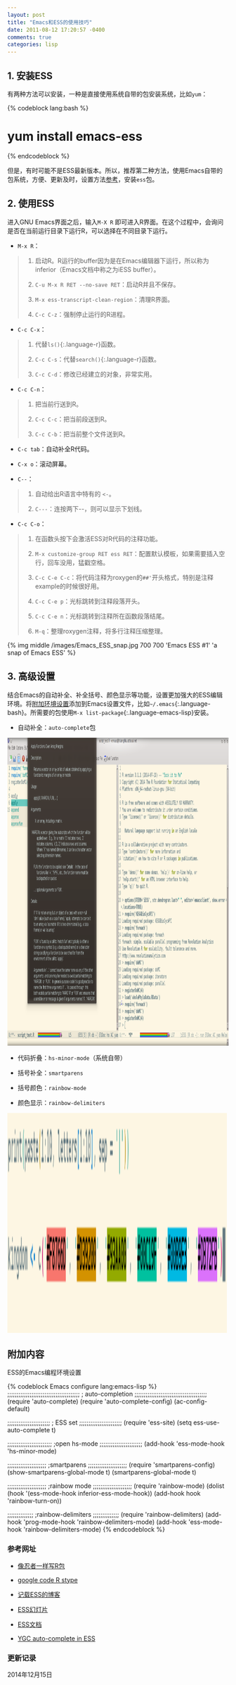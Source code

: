 ```yaml
---
layout: post
title: "Emacs和ESS的使用技巧"
date: 2011-08-12 17:20:57 -0400
comments: true
categories: lisp
---
```


## 1. 安装ESS ##

有两种方法可以安装，一种是直接使用系统自带的包安装系统，比如`yum`：

{% codeblock lang:bash %}
# yum install emacs-ess
{% endcodeblock %}

但是，有时可能不是ESS最新版本。所以，推荐第二种方法，使用Emacs自带的包系统，方便、更新及时，设置方法[参考](http://yulongniu.bionutshell.org/blog/2012/06/24/emacs-extend-skills/)，安装`ess`包。


## 2. 使用ESS ##

进入GNU Emacs界面之后，输入`M-X R` 即可进入R界面。在这个过程中，会询问是否在当前运行目录下运行R，可以选择在不同目录下运行。


* `M-x R`：

> 1. 启动R。R运行的buffer因为是在Emacs编辑器下运行，所以称为inferior（Emacs文档中称之为iESS buffer）。
> 
> 2. `C-u M-x R RET --no-save RET`：启动R并且不保存。
> 
> 3. `M-x ess-transcript-clean-region`：清理R界面。
> 
> 4. `C-c C-z`：强制停止运行的R进程。

<!--more-->

* `C-c C-x`：

> 1. 代替`ls()`{:.language-r}函数。
> 
> 2. `C-c C-s`：代替`search()`{:.language-r}函数。
> 
> 3. `C-c C-d`：修改已经建立的对象，非常实用。


* `C-c C-n`：

> 1. 把当前行送到R。
> 
> 2. `C-c C-c`：把当前段送到R。
> 
> 3. `C-c C-b`：把当前整个文件送到R。

* `C-c tab`：自动补全R代码。

* `C-x o`：滚动屏幕。

* `C--`：

> 1. 自动给出R语言中特有的 `<-`。
> 
> 2. `C---`：连按两下--，则可以显示下划线。


* `C-c C-o`：

> 1. 在函数头按下会激活ESS对R代码的注释功能。
> 
> 2. `M-x customize-group RET ess RET`：配置默认模板，如果需要插入空行，回车没用，猛戳空格。
> 
> 3. `C-c C-e C-c`：将代码注释为roxygen的`##'`开头格式，特别是注释example的时候很好用。
> 
> 4. `C-c C-e p`：光标跳转到注释段落开头。
> 
> 5. `C-c C-e n`：光标跳转到注释所在函数段落结尾。
> 
> 6. `M-q`：整理roxygen注释，将多行注释压缩整理。

{% img middle /images/Emacs_ESS_snap.jpg 700 700 'Emacs ESS #1' 'a snap of Emacs ESS' %}


## 3. 高级设置 ##

结合Emacs的自动补全、补全括号、颜色显示等功能，设置更加强大的ESS编辑环境。将[附加环境设置](#c-mode-config)添加到Emacs设置文件，比如`~/.emacs`{:.language-bash}。所需要的包使用`M-x list-package`{:.language-emacs-lisp}安装。

* 自动补全：`auto-complete`包

<img src="/images/emacs_ess_tipes_autocomplete.png" width="700" height="700" title="image" alt="images">

* 代码折叠：`hs-minor-mode`（系统自带）

* 括号补全：`smartparens`

* 括号颜色：`rainbow-mode`

* 颜色显示：`rainbow-delimiters`

<img src="/images/emacs_ess_tipes_parent.png" width="500" height="500" title="image" alt="images">


## 附加内容 ##

<a id="c-mode-config">ESS的Emacs编程环境设置</a>

{% codeblock Emacs configure lang:emacs-lisp %}
;;;;;;;;;;;;;;;;;;;;;;;;;;;;;;;;;;;;;;;
; auto-completion
;;;;;;;;;;;;;;;;;;;;;;;;;;;;;;;;;;;;;;;
(require 'auto-complete)
(require 'auto-complete-config)
(ac-config-default)

;;;;;;;;;;;;;;;;;;;;;;;
; ESS set
;;;;;;;;;;;;;;;;;;;;;;;
(require 'ess-site)
(setq ess-use-auto-complete t)

;;;;;;;;;;;;;;;;;;;;;;;;
;open hs-mode
;;;;;;;;;;;;;;;;;;;;;;;
(add-hook 'ess-mode-hook 'hs-minor-mode)

;;;;;;;;;;;;;;;;;;;;;
;smartparens
;;;;;;;;;;;;;;;;;;;;;
(require 'smartparens-config)
(show-smartparens-global-mode t)
(smartparens-global-mode t)

;;;;;;;;;;;;;;;;;;;;;
;rainbow mode 
;;;;;;;;;;;;;;;;;;;;;
(require 'rainbow-mode)
(dolist (hook '(ess-mode-hook inferior-ess-mode-hook))
(add-hook hook 'rainbow-turn-on))

;;;;;;;;;;;;;;
;rainbow-delimiters
;;;;;;;;;;;;;;
(require 'rainbow-delimiters)
(add-hook 'prog-mode-hook 'rainbow-delimiters-mode)
(add-hook 'ess-mode-hook 'rainbow-delimiters-mode)
{% endcodeblock %}


### <a id="Ref">参考网址</a> ###

* [像忍者一样写R包](http://cos.name/2011/05/write-r-packages-like-a-ninja/)

* [google code R stype](http://google-styleguide.googlecode.com/svn/trunk/google-r-style.html)

* [记载ESS的博客](http://joysofprogramming.com/install-emacs-ess-el-fedora-rhel/)

* [ESS幻灯片](http://www.damtp.cam.ac.uk/user/sje30/ess11/ess-slides.pdf)

* [ESS文档](http://ess.r-project.org/Manual/ess.html)

* [YGC auto-complete in ESS](http://ygc.name/2014/12/07/auto-complete-in-ess/) 


### 更新记录 ###

2014年12月15日
